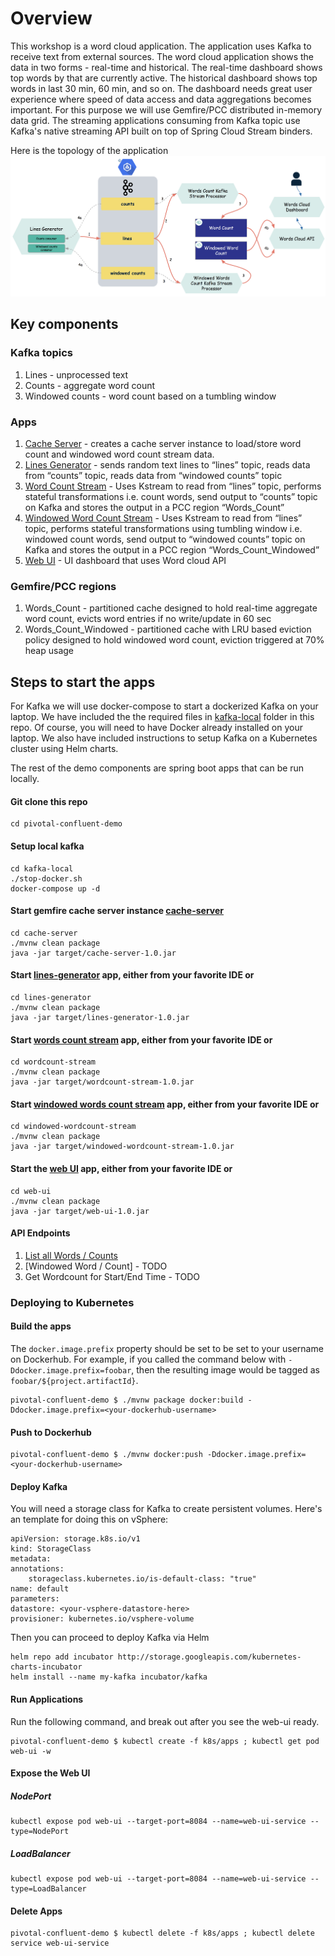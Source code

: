 # Overview

This workshop is a word cloud application. The application uses Kafka to receive text from external sources.
The word cloud application shows the data in two forms - real-time and historical.
The real-time dashboard shows top words by that are currently active.
The historical dashboard shows top words in last 30 min, 60 min, and so on.
The dashboard needs great user experience where speed of data access and data aggregations becomes important.
For this purpose we will use Gemfire/PCC distributed in-memory data grid.
The streaming applications consuming from Kafka topic use Kafka's native streaming API built on top of
Spring Cloud Stream binders.

Here is the topology of the application
![Words Cloud application](Kafka-PCC-Words-Cloud-App-Topology.png)

## Key components

### Kafka topics
1. Lines - unprocessed text
1. Counts - aggregate word count
1. Windowed counts - word count based on a tumbling window

### Apps
1. [Cache Server](./cache-server) - creates a cache server instance to load/store word count and windowed word count stream data. 
1. [Lines Generator](./lines-generator) - sends random text lines to “lines” topic, reads data from “counts” topic, reads data from “windowed counts” topic
1. [Word Count Stream](./wordcount-stream) - Uses Kstream to read from “lines” topic, performs stateful transformations i.e. count words, send output to “counts” topic on Kafka and stores the output in a PCC region “Words_Count”
1. [Windowed Word Count Stream](./windowed-wordcount-stream) - Uses Kstream to read from “lines” topic, performs stateful transformations using tumbling window i.e. windowed count words, send output to “windowed counts” topic on Kafka and stores the output in a PCC region “Words_Count_Windowed”
1. [Web UI](./web-ui) - UI dashboard that uses Word cloud API

### Gemfire/PCC regions
1. Words_Count - partitioned cache designed to hold real-time aggregate word count, evicts word entries if no write/update in 60 sec
1. Words_Count_Windowed - partitioned cache with LRU based eviction policy designed to hold windowed word count, eviction triggered at 70% heap usage

## Steps to start the apps
For Kafka we will use docker-compose to start a dockerized Kafka on your laptop.
We have included the the required files in [kafka-local](./kafka-local) folder in this repo.
Of course, you will need to have Docker already installed on your laptop.
We also have included instructions to setup Kafka on a Kubernetes cluster using Helm charts.

The rest of the demo components are spring boot apps that can be run locally.

#### Git clone this repo
```
cd pivotal-confluent-demo
```

#### Setup local kafka
```
cd kafka-local
./stop-docker.sh
docker-compose up -d
```
#### Start gemfire cache server instance [cache-server](cache-server)
```
cd cache-server
./mvnw clean package
java -jar target/cache-server-1.0.jar
```
#### Start [lines-generator](lines-generator) app, either from your favorite IDE or
```
cd lines-generator
./mvnw clean package
java -jar target/lines-generator-1.0.jar
```

#### Start [words count stream](wordcount-stream) app, either from your favorite IDE or
```
cd wordcount-stream
./mvnw clean package
java -jar target/wordcount-stream-1.0.jar
```

#### Start [windowed words count stream](windowed-wordcount-stream) app, either from your favorite IDE or
```
cd windowed-wordcount-stream
./mvnw clean package
java -jar target/windowed-wordcount-stream-1.0.jar
```

#### Start the [web UI](web-ui) app, either from your favorite IDE or
```
cd web-ui
./mvnw clean package
java -jar target/web-ui-1.0.jar
```

#### API Endpoints
1. [List all Words / Counts](http://localhost:8084)
1. [Windowed Word / Count] - TODO
1. Get Wordcount for Start/End Time - TODO

### Deploying to Kubernetes
#### Build the apps
The `docker.image.prefix` property should be set to be set to your username on Dockerhub.  For example, if you called the command below with `-Ddocker.image.prefix=foobar`, then the resulting image would be tagged as `foobar/${project.artifactId}`.
```
pivotal-confluent-demo $ ./mvnw package docker:build -Ddocker.image.prefix=<your-dockerhub-username>
```

#### Push to Dockerhub
```
pivotal-confluent-demo $ ./mvnw docker:push -Ddocker.image.prefix=<your-dockerhub-username>
```

#### Deploy Kafka
You will need a storage class for Kafka to create persistent volumes.  Here's an template for doing this on vSphere:
```
apiVersion: storage.k8s.io/v1
kind: StorageClass
metadata:
annotations:
    storageclass.kubernetes.io/is-default-class: "true"
name: default
parameters:
datastore: <your-vsphere-datastore-here>
provisioner: kubernetes.io/vsphere-volume 
```

Then you can proceed to deploy Kafka via Helm
```
helm repo add incubator http://storage.googleapis.com/kubernetes-charts-incubator
helm install --name my-kafka incubator/kafka
```

#### Run Applications
Run the following command, and break out after you see the web-ui ready.
```
pivotal-confluent-demo $ kubectl create -f k8s/apps ; kubectl get pod web-ui -w
```

#### Expose the Web UI
##### NodePort
```
kubectl expose pod web-ui --target-port=8084 --name=web-ui-service --type=NodePort
````

##### LoadBalancer
```
kubectl expose pod web-ui --target-port=8084 --name=web-ui-service --type=LoadBalancer
```

#### Delete Apps
```
pivotal-confluent-demo $ kubectl delete -f k8s/apps ; kubectl delete service web-ui-service
```